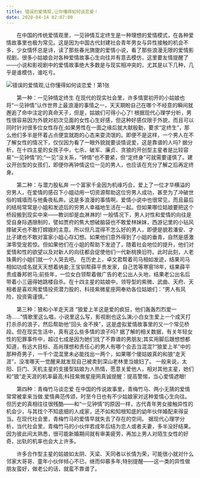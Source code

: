 ```yaml
---
title: 错误的爱情观,让你懂得如何谈恋爱！
date: 2020-04-14 02:07:00
---
```




　　在中国的传统爱情观里，一见钟情互定终生是一种理想的爱情模式，在各种爱情故事里也极为常见。这是因为中国古代封建社会青年男女与异性接触的机会不多，少女情怀总是诗，读了那些春光旖旎的爱情小说，看了那些浪漫无限的爱情影视剧，很多小姑娘会对各种爱情故事心生向往并有意去模仿，这里要友情提醒了——小说和影视剧中的爱情故事绝大多数是与现实相冲突的，尤其是以下几种，几乎是谁模仿，谁吃亏。

![错误的爱情观,让你懂得如何谈恋爱！第1张](/img/52c199696185be197de778c4171d686a.jpg)

　　第一种：一见钟情定终生 在现代的现实社会里，许多情窦初开的小姑娘也将“一见钟情”认作世界上最浪漫的事情之一，天天期盼自己在哪个不经意的瞬间就邂逅了命中注定的真命天子，但是，姑娘们可得小心了! 根据现代心理学分析，男性很容易因为外貌对初次见面的女性心生好感，但这种好感仅限于外貌，而且可以同时针对很多位女性存在;如果男性在一面之缘后就大献殷勤，要求“定终生”，那么他们多半是怀着占点便宜就跑的心态来耍流氓的。即便不是这样，一个男人在不了解女性的情况下，仅仅因为看了一眼外貌就要谈情说爱，这是靠谱的人吗? 据分析，在十四主星的女孩子中，七杀、破军、廉贞、贪狼的开创型主星者是比较容易“一见钟情”的;“一见”没关系，“钟情”也不要紧，但“定终身”可就需要谨慎了。建议开创型的女孩们，即便你再钟情这位一见的男人，也应该在充分了解之后再定终身。

　　第二种：与潜力股私奔 一个富家千金因为机缘巧合，爱上了一位才华横溢的穷男人，在爱情的感召下小姐动用一切资源帮助这位穷男人成功，甚至为了冲破世俗的城墙而与他夤夜私奔。这是多浪漫的事情啊，爱情小说中也很常见，而且最后的结局常常是小姐和发迹后的穷男人幸福地生活在一起。但如果哪位姑娘要把这个桥段搬到现实中来——教训却是血淋淋的! 一般情况下，男人对性和爱情的向往是受自身际遇限制的，譬如贾府的焦大想破脑袋也不敢爱林妹妹，西游记里的小钻风撑破天也不敢打嫦娥的主意。所以但凡混得不怎么好的男人，即便是貌若潘安、才比子建也不敢对富家小姐心存幻想。如果他们意外得到了小姐的垂青，自然是感激涕零受宠若惊。但如果他们在小姐的帮助下发迹了，随着社会地位的提升，他们对爱情和性的欲望以及对新人的向往都会促使他们一代新桃换旧符。此时此刻，人老珠黄的小姐们就一个人哭去吧。 在历史上，卓文君帮着司马相如发迹，结果司马相如功成名就天天想着纳妾;王宝钏帮薛平贵发家，自己苦等寒窑18年，结果薛平贵成番邦驸马;前些年，一位女白领帮着做广告的老公出人头地，结果老公出名后带着小三逼得她跳楼自杀。在十四主星的姑娘中，领导型的紫微、武曲、天府、天相者是喜欢用爱情投资潜力股的，科技紫微星座网奉劝各位姑娘们：“男人有风险，投资需谨慎。”

　　第三种：狼和小羊走天涯 “狼爱上羊这是爱的疯狂，他们轰轰烈烈爱一场……”情歌里这么唱，小说里这么写，影视剧也这么演;小白女生爱上一个成天打打杀杀的浪子，然后帮助他“回头 金不换”，这是虚拟爱情故事里的又一个常见桥段。但在现实生活中，真有这么些多情的浪子吗? 据了解的相关数据，有关年轻女性的犯罪事件中，超过七成是因为她们找了不靠谱的男朋友;其实用脚后跟想想都知道，有远大目标、高尚理想和责任心的男人有哪个会去当混混?“狼爱上羊”中的那种奇男子，一千个混混里未必能找出一两个，如果哪个傻姑娘真的和狼“走天涯”，没准哪天一觉醒来就发现自己被卖到深山老林里当媳妇了。 一般来说，太阳、巨门、天机主星的支援型姑娘为人热情，愿意关爱他人，相对其他主星，她们和“狼”走天涯的机率最高;科技紫微星座网真诚提醒：提高警惕，当心爱情遮眼!

　　第四种：青梅竹马谈恋爱 在中国的传说故事里，青梅竹马、两小无猜的爱情常常被拿来当做.爱情典范传颂，时至今日也有不少姑娘家对这种爱情心生向往。但历史的真相往往很残酷——和“一见钟情”的原因一样，古代青年男女接触异性的机会少，与其找个不知底细的人成家，还不如和知根知底的幼年伙伴婚配来得妥当。在现代社会里，青梅竹马的爱情早就失去了存在的空间。 据现代心理学分析，当代社会里，青梅竹马的小伙伴若成年后结为恋人或者夫妻，多半没好结果。因为彼此间太熟悉，很可能新婚期间就有审美疲劳，再加上男人对陌生女性的好奇，出轨的机率也会大上许多。

　　许多合作型主星的姑娘如太阴、天梁、天同者以长情为荣，可能很小就对什么邻家大哥哥、童年小伙伴倾心不已，继而仰慕多年;特别提醒——这一类的异性做朋友蛮好，做老公的话，就蛮不靠谱了。
